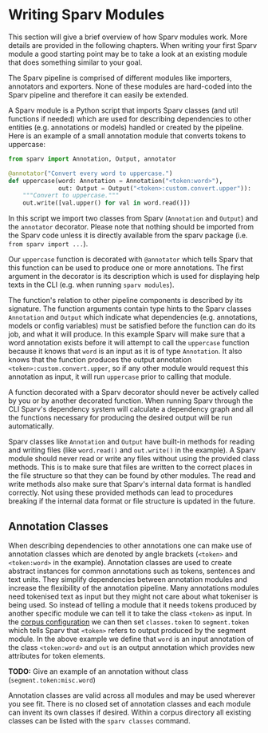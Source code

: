 # Writing Sparv Modules
This section will give a brief overview of how Sparv modules work. More details are provided in the following chapters.
When writing your first Sparv module a good starting point may be to take a look at an existing module that does
something similar to your goal.

The Sparv pipeline is comprised of different modules like importers, annotators and exporters. None of these modules are
hard-coded into the Sparv pipeline and therefore it can easily be extended.

A Sparv module is a Python script that imports Sparv classes (and util functions if needed) which are used for
describing dependencies to other entities (e.g. annotations or models) handled or created by the pipeline. Here is an
example of a small annotation module that converts tokens to uppercase:
```python
from sparv import Annotation, Output, annotator

@annotator("Convert every word to uppercase.")
def uppercase(word: Annotation = Annotation("<token:word>"),
              out: Output = Output("<token>:custom.convert.upper")):
    """Convert to uppercase."""
    out.write([val.upper() for val in word.read()])
```

In this script we import two classes from Sparv (`Annotation` and `Output`) and the `annotator` decorator. Please note
that nothing should be imported from the Sparv code unless it is directly available from the sparv package (i.e. `from
sparv import ...`).

Our `uppercase` function is decorated with `@annotator` which tells Sparv that this function can be used to produce one
or more annotations. The first argument in the decorator is its description which is used for displaying help texts in
the CLI (e.g. when running `sparv modules`).

The function's relation to other pipeline components is described by its signature. The function arguments contain type
hints to the Sparv classes `Annotation` and `Output` which indicate what dependencies (e.g. annotations, models or
config variables) must be satisfied before the function can do its job, and what it will produce. In this example Sparv
will make sure that a word annotation exists before it will attempt to call the `uppercase` function because it knows
that `word` is an input as it is of type `Annotation`. It also knows that the function produces the output annotation
`<token>:custom.convert.upper`, so if any other module would request this annotation as input, it will run `uppercase`
prior to calling that module.

A function decorated with a Sparv decorator should never be actively called by you or by another decorated function.
When running Sparv through the CLI Sparv's dependency system will calculate a dependency graph and all the functions
necessary for producing the desired output will be run automatically.

Sparv classes like `Annotation` and `Output` have built-in methods for reading and writing files (like `word.read()` and
`out.write()` in the example). A Sparv module should never read or write any files without using the provided class
methods. This is to make sure that files are written to the correct places in the file structure so that they can be
found by other modules. The read and write methods also make sure that Sparv's internal data format is handled
correctly. Not using these provided methods can lead to procedures breaking if the internal data format or file
structure is updated in the future.

## Annotation Classes
When describing dependencies to other annotations one can make use of annotation classes which are denoted by angle
brackets (`<token>` and `<token:word>` in the example). Annotation classes are used to create abstract instances for
common annotations such as tokens, sentences and text units. They simplify dependencies between annotation modules and
increase the flexibility of the annotation pipeline. Many annotations modules need tokenised text as input but they
might not care about what tokeniser is being used. So instead of telling a module that it needs tokens produced by
another specific module we can tell it to take the class `<token>` as input. In the [corpus
configuration](user-manual/corpus-configuration.md) we can then set `classes.token` to `segment.token` which tells Sparv
that `<token>` refers to output produced by the segment module. In the above example we define that `word` is an input
annotation of the class `<token:word>` and `out` is an output annotation which provides new attributes for token
elements.

**TODO:** Give an example of an annotation without class (`segment.token:misc.word`)

Annotation classes are valid across all modules and may be used wherever you see fit. There is no closed set of
annotation classes and each module can invent its own classes if desired. Within a corpus directory all existing classes
can be listed with the `sparv classes` command.
